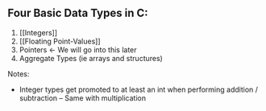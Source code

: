 ## Four Basic Data Types in C:
1. [[Integers]]
2. [[Floating Point-Values]]
3. Pointers ← We will go into this later
4. Aggregate Types (ie arrays and structures)

Notes:
- Integer types get promoted to at least an int when performing addition / subtraction
	– Same with multiplication

